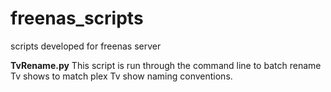 # freenas_scripts
scripts developed for freenas server

**TvRename.py** 
  This script is run through the command line to batch rename Tv shows to match plex Tv show naming conventions. 

